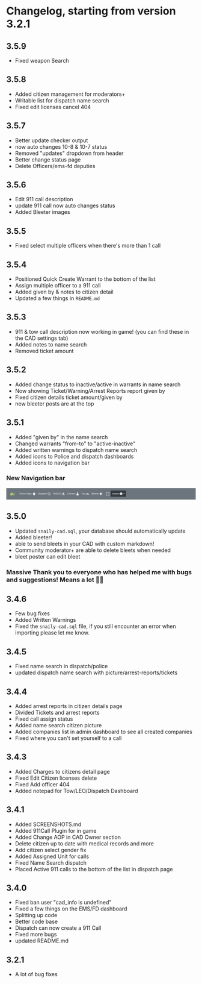 # Changelog, starting from version 3.2.1

## 3.5.9

- Fixed weapon Search

## 3.5.8

- Added citizen management for moderators+
- Writable list for dispatch name search
- Fixed edit licenses cancel 404

## 3.5.7

- Better update checker output
- now auto changes 10-8 & 10-7 status
- Removed "updates" dropdown from header
- Better change status page
- Delete Officers/ems-fd deputies

## 3.5.6

- Edit 911 call description
- update 911 call now auto changes status
- Added Bleeter images

## 3.5.5

- Fixed select multiple officers when there's more than 1 call

## 3.5.4

- Positioned Quick Create Warrant to the bottom of the list
- Assign multiple officer to a 911 call
- Added given by & notes to citizen detail
- Updated a few things in `README.md`

## 3.5.3

- 911 & tow call description now working in game! (you can find these in the CAD settings tab)
- Added notes to name search
- Removed ticket amount

## 3.5.2

- Added change status to inactive/active in warrants in name search
- Now showing Ticket/Warning/Arrest Reports report given by
- Fixed citizen details ticket amount/given by
- new bleeter posts are at the top

## 3.5.1

- Added "given by" in the name search
- Changed warrants "from-to" to "active-inactive"
- Added written warnings to dispatch name search
- Added icons to Police and dispatch dashboards
- Added icons to navigation bar

### New Navigation bar

![newNavbar](./public/screenshots/header.png)

## 3.5.0

- Updated `snaily-cad.sql`, your database should automatically update
- Added bleeter!
- able to send bleets in your CAD with custom markdown!
- Community moderator+ are able to delete bleets when needed
- bleet poster can edit bleet

### Massive Thank you to everyone who has helped me with bugs and suggestions! Means a lot 🎉🎉

## 3.4.6

- Few bug fixes
- Added Written Warnings
- Fixed the `snaily-cad.sql` file, if you still encounter an error when importing please let me know.

## 3.4.5

- Fixed name search in dispatch/police
- updated dispatch name search with picture/arrest-reports/tickets

## 3.4.4

- Added arrest reports in citizen details page
- Divided Tickets and arrest reports
- Fixed call assign status
- Added name search citizen picture
- Added companies list in admin dashboard to see all created companies
- Fixed where you can't set yourself to a call

## 3.4.3

- Added Charges to citizens detail page
- Fixed Edit Citizen licenses delete
- Fixed Add officer 404
- Added notepad for Tow/LEO/Dispatch Dashboard

## 3.4.1

- Added SCREENSHOTS.md
- Added 911Call Plugin for in game
- Added Change AOP in CAD Owner section
- Delete citizen up to date with medical records and more
- Add citizen select gender fix
- Added Assigned Unit for calls
- Fixed Name Search dispatch
- Placed Active 911 calls to the bottom of the list in dispatch page

## 3.4.0

- Fixed ban user "cad_info is undefined"
- Fixed a few things on the EMS/FD dashboard
- Splitting up code
- Better code base
- Dispatch can now create a 911 Call
- Fixed more bugs
- updated README.md

## 3.2.1

- A lot of bug fixes
